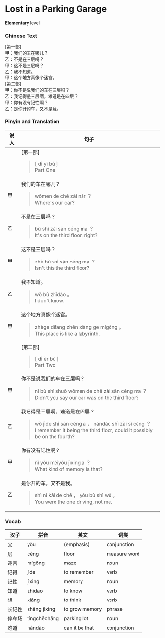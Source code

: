 # Lost in a Parking Garage
**Elementary** level
### Chinese Text
[第一部]<br />甲：我们的车在哪儿？<br />乙：不是在三层吗？<br />甲：这不是三层吗？<br />乙：我不知道。<br />甲：这个地方真像个迷宫。<br />[第二部]<br />甲：你不是说我们的车在三层吗？<br />乙：我记得是三层啊，难道是在四层？<br />甲：你有没有记性啊？<br />乙：是你开的车，又不是我。

### Pinyin and Translation
|说人|句子|
|----|----|
||[第一部]<blockquote>[ dì  yī bù ]<br />Part One</blockquote>|
|甲|我们的车在哪儿？<blockquote>wǒmen de chē zài nǎr ？<br />Where's our car?</blockquote>|
|乙|不是在三层吗？<blockquote>bù shì zài sān céng ma ？<br />It's on the third floor, right?</blockquote>|
|甲|这不是三层吗？<blockquote>zhè bù shì sān céng ma ？<br />Isn't this the third floor?</blockquote>|
|乙|我不知道。<blockquote>wǒ bù zhīdào 。<br />I don't know.</blockquote>|
|甲|这个地方真像个迷宫。<blockquote>zhège dìfang zhēn xiàng ge mígōng 。<br />This place is like a labyrinth.</blockquote>|
||[第二部]<blockquote>[ dì  èr bù ]<br />Part Two</blockquote>|
|甲|你不是说我们的车在三层吗？<blockquote>nǐ bù shì shuō wǒmen de chē zài sān céng ma ？<br />Didn't you say our car was on the third floor?</blockquote>|
|乙|我记得是三层啊，难道是在四层？<blockquote>wǒ jìde shì sān céng a ， nándào shì zài sì céng ？<br />I remember it being the third floor, could it possibly be on the fourth?</blockquote>|
|甲|你有没有记性啊？<blockquote>nǐ yǒu méiyǒu jìxing a ？<br />What kind of memory is that?</blockquote>|
|乙|是你开的车，又不是我。<blockquote>shì nǐ kāi de chē ， yòu bù shì wǒ 。<br />You were the one driving, not me.</blockquote>|
### Vocab
|汉子|拼音|英文|词类|
|----|----|----|----|
|又|yòu|(emphasis)|conjunction|
|层|céng|floor|measure word|
|迷宫|mígōng|maze|noun|
|记得|jìde|to remember|verb|
|记性|jìxing|memory|noun|
|知道|zhīdao|to know|verb|
|想|xiǎng|to think|verb|
|长记性|zhǎng jìxing|to grow memory|phrase|
|停车场|tíngchēchǎng|parking lot|noun|
|难道|nándào|can it be that|conjunction|